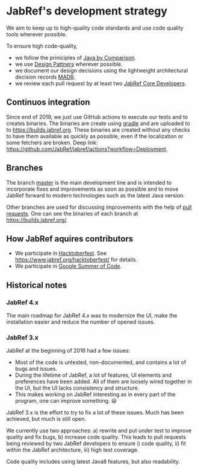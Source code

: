# JabRef's development strategy

We aim to keep up to high-quality code standards and use code quality tools wherever possible.

To ensure high code-quality,

- we follow the priniciples of [Java by Comparison](https://java.by-comparison.com/).
- we use [Design Pattners](https://java-design-patterns.com/patterns/) wherever possible.
- we document our design decisions using the lightweight architectural decision records [MADR](https://adr.github.io/madr/).
- we review each pull request by at least two [JabRef Core Developers](https://github.com/JabRef/jabref/blob/master/DEVELOPERS).

## Continuos integration

Since end of 2019, we just use GitHub actions to execute our tests and to creates binaries.
The binaries are create using [gradle](https://gradle.org/) and are uploaded to to <https://builds.jabref.org>.
These binaries are created without any checks to have them available as quickly as possible, even if the localization or some fetchers are broken. Deep link: <https://github.com/JabRef/jabref/actions?workflow=Deployment>.

## Branches

The branch [master](https://builds.jabref.org/master/) is the main development line and is intended to incorporate fixes and improvements as soon as possible and to move JabRef forward to modern technologies such as the latest Java version.

Other branches are used for discussing improvements with the help of [pull requests](https://github.com/JabRef/jabref/pulls).
One can see the binaries of each branch at <https://builds.jabref.org/>.

## How JabRef aquires contributors

* We participate in [Hacktoberfest](https://hacktoberfest.digitalocean.com/). See <https://www.jabref.org/hacktoberfest/> for details.
* We participate in [Google Summer of Code](https://developers.google.com/open-source/gsoc/).

## Historical notes

### JabRef 4.x

The main roadmap for JabRef 4.x was to modernize the UI, make the installation easier and reduce the number of opened issues.

### JabRef 3.x

JabRef at the beginning of 2016 had a few issues:

- Most of the code is untested, non-documented, and contains a lot of bugs and issues.
- During the lifetime of JabRef, a lot of features, UI elements and preferences have been added. All of them are loosely wired together in the UI, but the UI lacks consistency and structure.
- This makes working on JabRef interesting as in every part of the program, one can improve something. :smiley:

JabRef 3.x is the effort to try to fix a lot of these issues.
Much has been achieved, but much is still open.

We currently use two approaches:
a) rewrite and put under test to improve quality and fix bugs,
b) increase code quality. This leads to pull requests being reviewed by two JabRef developers to ensure i) code quality, ii) fit within the JabRef architecture, iii) high test coverage.

Code quality includes using latest Java8 features, but also readability.
